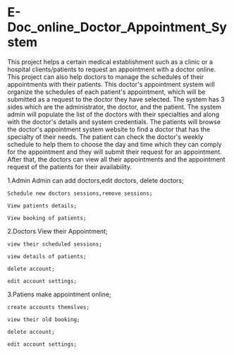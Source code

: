 # E-Doc_online_Doctor_Appointment_System
This project helps a certain medical establishment such as a clinic or a hospital clients/patients to request an appointment with a doctor online. This project can also help doctors to manage the schedules of their appointments with their patients. This doctor's appointment system will organize the schedules of each patient's appointment, which will be submitted as a request to the doctor they have selected. The system has 3 sides which are the administrator, the doctor, and the patient. The system admin will populate the list of the doctors with their specialties and along with the doctor's details and system credentials. The patients will browse the doctor's appointment system website to find a doctor that has the specialty of their needs. The patient can check the doctor's weekly schedule to help them to choose the day and time which they can comply for the appointment and they will submit their request for an appointment. After that, the doctors can view all their appointments and the appointment request of the patients for their availability.

1.Admin
    Admin can add doctors,edit doctors, delete doctors;
    
    Schedule new doctors sessions,remove sessions;
    
    View patients details;
    
    View booking of patients;
    
2.Doctors
    View their Appointment;
    
    view their scheduled sessions;
    
    view details of patients;
    
    delete account;
    
    edit account settings;

3.Patiens
    make appointment online;
    
    create accounts themslves;
    
    view their old booking;
    
    delete account;
    
    edit account settings;
